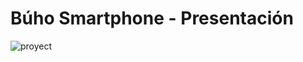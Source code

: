 ﻿# Búho Smartphone - Presentación 
![proyect](https://user-images.githubusercontent.com/97201832/162819458-ceb220e8-e1f3-4311-8dff-417bbf435336.png)
